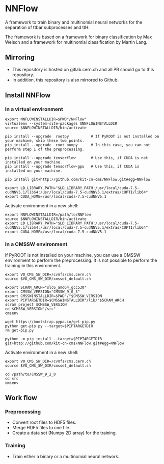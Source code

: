 # NNFlow

A framework to train binary and multinomial neural networks for the separation of ttbar subprocesses and ttH.

The framework is based on a framework for binary classification by Max Welsch and a framework for multinomial classification by Martin Lang.


## Mirroring
- This repository is hosted on gitlab.cern.ch and all PR should go to this repository.
- In addition, this repository is also mirrored to Github.


## Install NNFlow
### In a virtual environment
```
export NNFLOWINSTALLDIR=$PWD"/NNFlow"
virtualenv --system-site-packages $NNFLOWINSTALLDIR
source $NNFLOWINSTALLDIR/bin/activate

pip install --upgrade  rootpy          # If PyROOT is not installed on your machine, skip these two points.
pip install --upgrade  root_numpy      # In this case, you can not perform step 1 of the preprocessing.

pip install --upgrade tensorflow       # Use this, if CUDA is not installed on your machine.
pip install --upgrade tensorflow-gpu   # Use this, if CUDA is installed on your machine.

pip install git+http://github.com/kit-cn-cms/NNFlow.git#egg=NNFlow

export LD_LIBRARY_PATH="$LD_LIBRARY_PATH:/usr/local/cuda-7.5-cudNNV5.1/lib64:/usr/local/cuda-7.5-cudNNV5.1/extras/CUPTI/lib64"
export CUDA_HOME=/usr/local/cuda-7.5-cudNNV5.1
```

Activate environment in a new shell:
```
export NNFLOWINSTALLDIR=/path/to/NNFlow
source $NNFLOWINSTALLDIR/bin/activate
export LD_LIBRARY_PATH="$LD_LIBRARY_PATH:/usr/local/cuda-7.5-cudNNV5.1/lib64:/usr/local/cuda-7.5-cudNNV5.1/extras/CUPTI/lib64"
export CUDA_HOME=/usr/local/cuda-7.5-cudNNV5.1
```


### In a CMSSW environment
If PyROOT is not installed on your machine, you can use a CMSSW environment to perform the preprocessing. It is not possible to perform the training in this environment.
```
export VO_CMS_SW_DIR=/cvmfs/cms.cern.ch
source $VO_CMS_SW_DIR/cmsset_default.sh

export SCRAM_ARCH="slc6_amd64_gcc530"
export CMSSW_VERSION="CMSSW_9_0_3"
export CMSSWINSTALLDIR=$PWD"/"$CMSSW_VERSION
export PIPTARGETDIR=$CMSSWINSTALLDIR"/lib/"$SCRAM_ARCH
scram project $CMSSW_VERSION
cd $CMSSW_VERSION"/src"
cmsenv

wget https://bootstrap.pypa.io/get-pip.py
python get-pip.py --target=$PIPTARGETDIR
rm get-pip.py

python -m pip install --target=$PIPTARGETDIR git+http://github.com/kit-cn-cms/NNFlow.git#egg=NNFlow
```

Activate environment in a new shell:
```
export VO_CMS_SW_DIR=/cvmfs/cms.cern.ch
source $VO_CMS_SW_DIR/cmsset_default.sh

cd /path/to/CMSSW_9_2_0
cd src
cmsenv
```


## Work flow
### Preprocessing
- Convert root files to HDF5 files.
- Merge HDF5 files to one file.
- Create a data set (Numpy 2D array) for the training.

### Training
- Train either a binary or a multinomial neural network.
